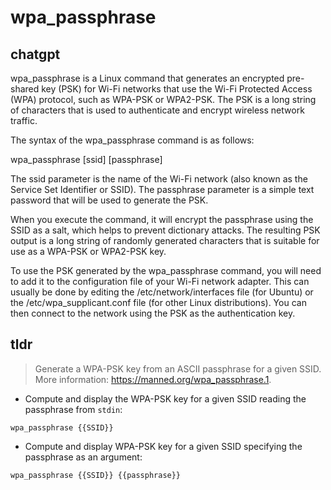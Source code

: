# wpa_passphrase 
## chatgpt 
wpa_passphrase is a Linux command that generates an encrypted pre-shared key (PSK) for Wi-Fi networks that use the Wi-Fi Protected Access (WPA) protocol, such as WPA-PSK or WPA2-PSK. The PSK is a long string of characters that is used to authenticate and encrypt wireless network traffic.

The syntax of the wpa_passphrase command is as follows:

wpa_passphrase [ssid] [passphrase]

The ssid parameter is the name of the Wi-Fi network (also known as the Service Set Identifier or SSID). The passphrase parameter is a simple text password that will be used to generate the PSK.

When you execute the command, it will encrypt the passphrase using the SSID as a salt, which helps to prevent dictionary attacks. The resulting PSK output is a long string of randomly generated characters that is suitable for use as a WPA-PSK or WPA2-PSK key.

To use the PSK generated by the wpa_passphrase command, you will need to add it to the configuration file of your Wi-Fi network adapter. This can usually be done by editing the /etc/network/interfaces file (for Ubuntu) or the /etc/wpa_supplicant.conf file (for other Linux distributions). You can then connect to the network using the PSK as the authentication key. 

## tldr 
 
> Generate a WPA-PSK key from an ASCII passphrase for a given SSID.
> More information: <https://manned.org/wpa_passphrase.1>.

- Compute and display the WPA-PSK key for a given SSID reading the passphrase from `stdin`:

`wpa_passphrase {{SSID}}`

- Compute and display WPA-PSK key for a given SSID specifying the passphrase as an argument:

`wpa_passphrase {{SSID}} {{passphrase}}`
